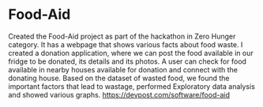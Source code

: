 # Food-Aid
Created the Food-Aid project as part of the hackathon in Zero Hunger category. It has a webpage that shows various facts about food waste. I created a donation application, where we can post the food available in our fridge to be donated, its details and its photos. A user can check for food available in nearby houses available for donation and connect with the donating house. Based on the dataset of wasted food, we found the important factors that lead to wastage, performed Exploratory data analysis and showed various graphs.
https://devpost.com/software/food-aid
